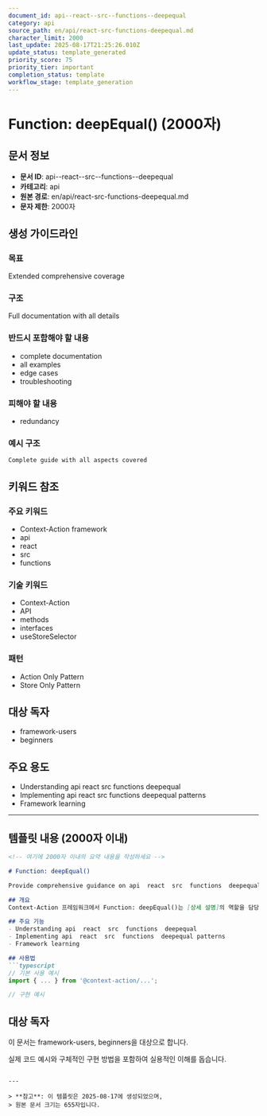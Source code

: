 ```yaml
---
document_id: api--react--src--functions--deepequal
category: api
source_path: en/api/react-src-functions-deepequal.md
character_limit: 2000
last_update: 2025-08-17T21:25:26.010Z
update_status: template_generated
priority_score: 75
priority_tier: important
completion_status: template
workflow_stage: template_generation
---
```


# Function: deepEqual() (2000자)

## 문서 정보
- **문서 ID**: api--react--src--functions--deepequal
- **카테고리**: api
- **원본 경로**: en/api/react-src-functions-deepequal.md
- **문자 제한**: 2000자

## 생성 가이드라인

### 목표
Extended comprehensive coverage

### 구조
Full documentation with all details

### 반드시 포함해야 할 내용
- complete documentation
- all examples
- edge cases
- troubleshooting

### 피해야 할 내용  
- redundancy

### 예시 구조
```
Complete guide with all aspects covered
```

## 키워드 참조

### 주요 키워드
- Context-Action framework
- api
- react
- src
- functions

### 기술 키워드
- Context-Action
- API
- methods
- interfaces
- useStoreSelector

### 패턴
- Action Only Pattern
- Store Only Pattern

## 대상 독자
- framework-users
- beginners

## 주요 용도
- Understanding api  react  src  functions  deepequal
- Implementing api  react  src  functions  deepequal patterns
- Framework learning

---

## 템플릿 내용 (2000자 이내)

```markdown
<!-- 여기에 2000자 이내의 요약 내용을 작성하세요 -->

# Function: deepEqual()

Provide comprehensive guidance on api  react  src  functions  deepequal

## 개요
Context-Action 프레임워크에서 Function: deepEqual()는 [상세 설명]의 역할을 담당합니다.

## 주요 기능
- Understanding api  react  src  functions  deepequal
- Implementing api  react  src  functions  deepequal patterns
- Framework learning

## 사용법
```typescript
// 기본 사용 예시
import { ... } from '@context-action/...';

// 구현 예시
```

## 대상 독자
이 문서는 framework-users, beginners을 대상으로 합니다.

실제 코드 예시와 구체적인 구현 방법을 포함하여 실용적인 이해를 돕습니다.
```

---

> **참고**: 이 템플릿은 2025-08-17에 생성되었으며, 
> 원본 문서 크기는 655자입니다.
